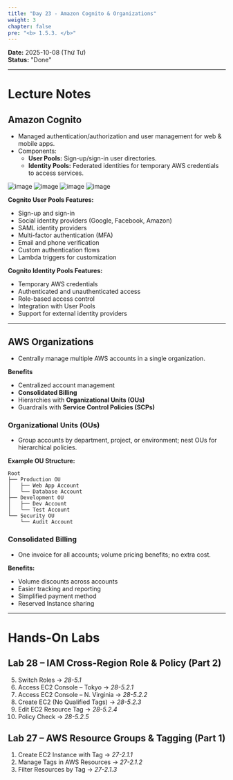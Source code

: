 ```yaml
---
title: "Day 23 - Amazon Cognito & Organizations"
weight: 3
chapter: false
pre: "<b> 1.5.3. </b>"
---
```


**Date:** 2025-10-08 (Thứ Tư)  
**Status:** "Done"  

---

# **Lecture Notes**

## Amazon Cognito

- Managed authentication/authorization and user management for web & mobile apps.  
- Components:
  - **User Pools:** Sign-up/sign-in user directories.
  - **Identity Pools:** Federated identities for temporary AWS credentials to access services.

![image](/images/1-Worklog/Week5/image%206.png)
![image](/images/1-Worklog/Week5/image%207.png)
![image](/images/1-Worklog/Week5/image%208.png)
![image](/images/1-Worklog/Week5/image%209.png)

**Cognito User Pools Features:**

- Sign-up and sign-in
- Social identity providers (Google, Facebook, Amazon)
- SAML identity providers
- Multi-factor authentication (MFA)
- Email and phone verification
- Custom authentication flows
- Lambda triggers for customization

**Cognito Identity Pools Features:**

- Temporary AWS credentials
- Authenticated and unauthenticated access
- Role-based access control
- Integration with User Pools
- Support for external identity providers

---

## AWS Organizations

- Centrally manage multiple AWS accounts in a single organization.

**Benefits**

- Centralized account management  
- **Consolidated Billing**  
- Hierarchies with **Organizational Units (OUs)**  
- Guardrails with **Service Control Policies (SCPs)**

### Organizational Units (OUs)

- Group accounts by department, project, or environment; nest OUs for hierarchical policies.

**Example OU Structure:**

```
Root
├── Production OU
│   ├── Web App Account
│   └── Database Account
├── Development OU
│   ├── Dev Account
│   └── Test Account
└── Security OU
    └── Audit Account
```

### Consolidated Billing

- One invoice for all accounts; volume pricing benefits; no extra cost.

**Benefits:**

- Volume discounts across accounts
- Easier tracking and reporting
- Simplified payment method
- Reserved Instance sharing

---

# **Hands-On Labs**

## Lab 28 – IAM Cross-Region Role & Policy (Part 2)

5. Switch Roles → *28-5.1*  
6. Access EC2 Console – Tokyo → *28-5.2.1*  
7. Access EC2 Console – N. Virginia → *28-5.2.2*  
8. Create EC2 (No Qualified Tags) → *28-5.2.3*  
9. Edit EC2 Resource Tag → *28-5.2.4*  
10. Policy Check → *28-5.2.5*

## Lab 27 – AWS Resource Groups & Tagging (Part 1)

1. Create EC2 Instance with Tag → *27-2.1.1*  
2. Manage Tags in AWS Resources → *27-2.1.2*  
3. Filter Resources by Tag → *27-2.1.3*
